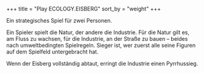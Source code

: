+++
title = "Play ECOLOGY.EISBERG"
sort_by = "weight"
+++

Ein strategisches Spiel für zwei Personen.

Ein Spieler spielt die Natur, der andere die Industrie.
Für die Natur gilt es, am Fluss zu wachsen, für die Industrie, an der Straße zu bauen – beides nach umweltbedingten Spielregeln.
Sieger ist, wer zuerst alle seine Figuren auf dem Spielfeld untergebracht hat.

Wenn der Eisberg vollständig abtaut, erringt die Industrie einen Pyrrhussieg.
